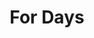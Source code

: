---
title: For Days
url: 'https://www.fordays.com/'
categories:
  - f92ca585-ad4d-43bc-9430-43c2fad14aa1
tags:
  - clothing
description: >-
  Subsciption service that provides clothing with a zero-waste approach. When
  you sign up you purchase a membership and recieve an organic cotton shirt - 
  each time you want to purchase another article you send them back any old item
  to swap them out.
image: null
blueprint: action

---